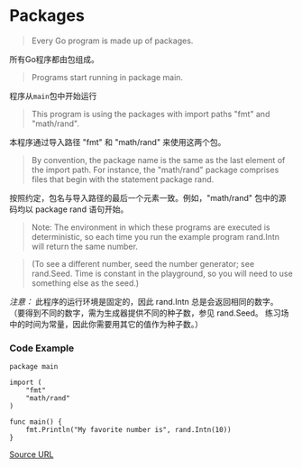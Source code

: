 # Packages

> Every Go program is made up of packages.

所有Go程序都由包组成。

> Programs start running in package main.

程序从`main`包中开始运行

> This program is using the packages with import paths "fmt" and "math/rand".

本程序通过导入路径 "fmt" 和 "math/rand" 来使用这两个包。

> By convention, the package name is the same as the last element of the import path. For instance, the "math/rand" package comprises files that begin with the statement package rand.

按照约定，包名与导入路径的最后一个元素一致。例如，"math/rand" 包中的源码均以 package rand 语句开始。

>Note: The environment in which these programs are executed is deterministic, so each time you run the example program rand.Intn will return the same number.

> (To see a different number, seed the number generator; see rand.Seed. Time is constant in the playground, so you will need to use something else as the seed.)

*注意：* 此程序的运行环境是固定的，因此 rand.Intn 总是会返回相同的数字。 （要得到不同的数字，需为生成器提供不同的种子数，参见 rand.Seed。 练习场中的时间为常量，因此你需要用其它的值作为种子数。）

### Code Example

```
package main

import (
	"fmt"
	"math/rand"
)

func main() {
	fmt.Println("My favorite number is", rand.Intn(10))
}
```

[Source URL](https://tour.golang.org/basics/1)
